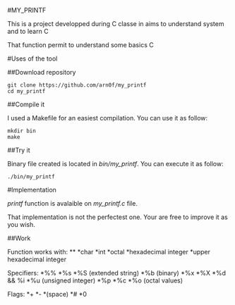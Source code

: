 #MY_PRINTF

This is a project developped during C classe in aims to understand system and to learn C

That function permit to understand some basics C

#Uses of the tool

##Download repository

```
git clone https://github.com/arn0f/my_printf
cd my_printf
```

##Compile it

I used a Makefile for an easiest compilation. You can use it as follow:

```
mkdir bin
make
```

##Try it

Binary file created is located in *bin/my_printf*. You can execute it as follow:

```
./bin/my_printf
```

#Implementation

*printf* function is avalaible on *my_printf.c* file.

That implementation is not the perfectest one. Your are free to improve it as you wish.

##Work 

Function works with:
*\*
*char
*int
*octal
*hexadecimal integer
*upper hexadecimal integer

Specifiers:
*%%
*%s
*%S (extended string)
*%b (binary)
*%x
*%X
*%d && %i
*%u (unsigned integer)
*%p
*%c
*%o (octal values)

Flags:
*+
*-
*(space)
*\#
*0
